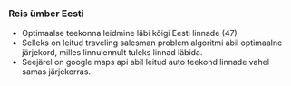 ### Reis ümber Eesti

* Optimaalse teekonna leidmine läbi kõigi Eesti linnade (47)
* Selleks on leitud traveling salesman problem algoritmi abil optimaalne järjekord, 
milles linnulennult tuleks linnad läbida.
* Seejärel on google maps api abil leitud auto teekond linnade vahel samas järjekorras.
